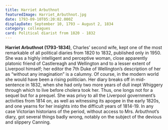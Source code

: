 ```yaml
---
title: Harriet Arbuthnot
featuredImage: Harriet_Arbuthnot.jpg
date: 1793-09-10T05:20:02.000Z
displayDate: September 10, 1793 – August 2, 1834
category: colleagues
card: Political diarist from 1820 - 1832
---
```


**Harriet Arbuthnot (1793-1834)**, Charles’ second wife, kept one of the most remarkable of all political diaries from 1820 to 1832, published only in 1950. She was a highly intelligent and perceptive woman, close apparently platonic friend of Castlereagh and Wellington and to a lesser extent of Liverpool himself; her editor the 7th Duke of Wellington’s description of her as “without any imagination” is a calumny. Of course, in the modern world she would have been a rising politician. Her diary breaks off in mid-sentence in 1832, when she had only two more years of dull inept Whiggery through which to live before cholera took her. Thus, one longs not for a sequel but for a prequel. She was privy to all the Liverpool government’s activities from 1814 on, as well as witnessing its apogee in the early 1820s, and one yearns for her insights into the difficult years of 1814-19. In any case Victorian historians of the period, without access to Mrs. Arbuthnot’s diary, got several things badly wrong, notably on the subject of the devious and slippery Canning.
